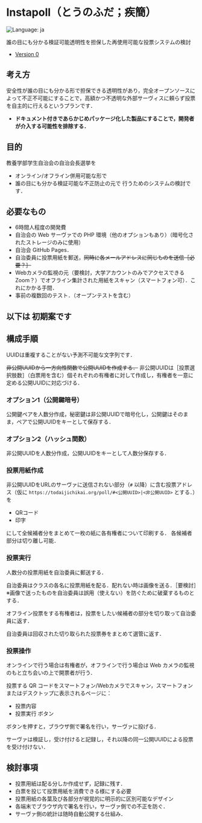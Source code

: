 # Instapoll（とうのふだ；疾簡）
![Language: ja](https://img.shields.io/badge/lang-ja-blue)

誰の目にも分かる検証可能透明性を担保した再使用可能な投票システムの検討

- [Version 0](version-0.md)

## 考え方
安全性が誰の目にも分かる形で担保できる透明性があり，完全オープンソースによって不正不可能にすることで，高額かつ不透明な外部サーヴィスに頼らず投票を自主的に行えるというプランです．

- **ドキュメント付きであらかじめパッケージ化した製品にすることで，開発者が介入する可能性を排除する．**

## 目的
教養学部学生自治会の自治会長選挙を
- オンライン/オフライン併用可能な形で
- 誰の目にも分かる検証可能な不正防止の元で
行うためのシステムの検討です．

## 必要なもの
- 6時間人程度の開発費
- 自治会の Web サーヴァでの PHP 環境（他のオプションもあり）（暗号化されたストレージのみに使用）
- 自治会 GitHub Pages．
- 自治委員に投票用紙を郵送，~~同時に各メールアドレスに同じものを送信［必要？］~~
- Webカメラの監視の元（要検討，大学アカウントのみでアクセスできる Zoom？）でオフライン集計された用紙をスキャン（スマートフォン可）．これにかかる手間．
- 事前の複数回のテスト．（オープンテストを含む）

## 以下は 初期案です

## 構成手順
UUIDは重複することがない予測不可能な文字列です．

~~非公開UUIDから一方向性関数で公開UUIDを作成する．~~
非公開UUIDは［投票選択肢数］（白票用を含む）個それぞれの有権者に対して作成し，有権者を一意に定める公開UUIDに対応づける．

### オプション1（公開鍵暗号）
公開鍵ペアを人数分作成，秘密鍵は非公開UUIDで暗号化し，公開鍵はそのまま，ペアで公開UUIDをキーとして保存する．

### オプション2（ハッシュ関数）
非公開UUIDを人数分作成，公開UUIDをキーとして人数分保存する．

### 投票用紙作成
非公開UUIDをURLのサーヴァに送信されない部分（`#` 以降）に含む投票アドレス（仮に `https://todaijichikai.org/poll/#<公開UUID>|<非公開UUID>` とする．）を

- QRコード
- 印字

にして全候補者分をまとめて一枚の紙に各有権者について印刷する．
各候補者部分は切り離し可能．

### 投票実行
人数分の投票用紙を自治委員に郵送する．

自治委員はクラスの各名に投票用紙を配る．配れない時は画像を送る．［要検討］※画像で送ったものを自治委員は誤用（使えない）を防ぐために破棄するものとする．

オフライン投票をする有権者は，投票をしたい候補者の部分を切り取って自治委員に返す．

自治委員は回収された切り取られた投票券をまとめて選管に返す．

### 投票操作
オンラインで行う場合は有権者が，オフラインで行う場合は Web カメラの監視のもと立ち会いの上で開票者が行う．

投票する QR コードをスマートフォン/Webカメラでスキャン，スマートフォンまたはデスクトップに表示されるページに：

- 投票内容
- <kbd>投票実行</kbd> ボタン

ボタンを押すと，ブラウザ側で署名を行い，サーヴァに投げる．

サーヴァは検証し，受け付けると記録し，それ以降の同一公開UUIDによる投票を受け付けない．

## 検討事項
- 投票用紙は配る分しか作成せず，記録に残す．
- 白票を投じて投票用紙を消費できる様にする必要
- 投票用紙の各葉及び各部分が視覚的に明示的に区別可能なデザイン
- 各端末でブラウザ内で署名を行い，サーヴァ側での不正を防ぐ．
- サーヴァ側の統計は随時自動公開する仕組み．

